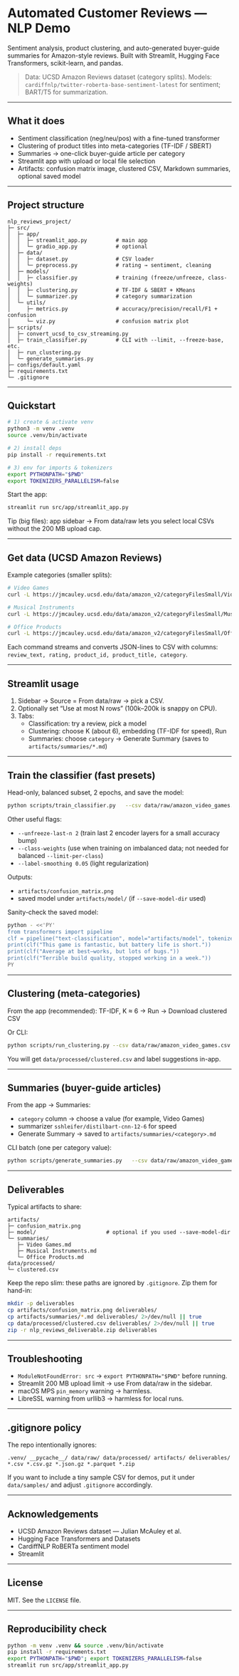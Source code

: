 # Automated Customer Reviews — NLP Demo

Sentiment analysis, product clustering, and auto-generated buyer-guide summaries for Amazon-style reviews.
Built with Streamlit, Hugging Face Transformers, scikit-learn, and pandas.

> Data: UCSD Amazon Reviews dataset (category splits).
> Models: `cardiffnlp/twitter-roberta-base-sentiment-latest` for sentiment; BART/T5 for summarization.

---

## What it does

- Sentiment classification (neg/neu/pos) with a fine-tuned transformer
- Clustering of product titles into meta-categories (TF-IDF / SBERT)
- Summaries → one-click buyer-guide article per category
- Streamlit app with upload or local file selection
- Artifacts: confusion matrix image, clustered CSV, Markdown summaries, optional saved model

---

## Project structure

```
nlp_reviews_project/
├─ src/
│  ├─ app/
│  │  ├─ streamlit_app.py         # main app
│  │  └─ gradio_app.py            # optional
│  ├─ data/
│  │  ├─ dataset.py               # CSV loader
│  │  └─ preprocess.py            # rating → sentiment, cleaning
│  ├─ models/
│  │  ├─ classifier.py            # training (freeze/unfreeze, class-weights)
│  │  ├─ clustering.py            # TF-IDF & SBERT + KMeans
│  │  └─ summarizer.py            # category summarization
│  └─ utils/
│     ├─ metrics.py               # accuracy/precision/recall/F1 + confusion
│     └─ viz.py                   # confusion matrix plot
├─ scripts/
│  ├─ convert_ucsd_to_csv_streaming.py
│  ├─ train_classifier.py         # CLI with --limit, --freeze-base, etc.
│  ├─ run_clustering.py
│  └─ generate_summaries.py
├─ configs/default.yaml
├─ requirements.txt
└─ .gitignore
```

---

## Quickstart

```bash
# 1) create & activate venv
python3 -m venv .venv
source .venv/bin/activate

# 2) install deps
pip install -r requirements.txt

# 3) env for imports & tokenizers
export PYTHONPATH="$PWD"
export TOKENIZERS_PARALLELISM=false
```

Start the app:

```bash
streamlit run src/app/streamlit_app.py
```

Tip (big files): app sidebar → From data/raw lets you select local CSVs without the 200 MB upload cap.

---

## Get data (UCSD Amazon Reviews)

Example categories (smaller splits):

```bash
# Video Games
curl -L https://jmcauley.ucsd.edu/data/amazon_v2/categoryFilesSmall/Video_Games_5.json.gz | gunzip -c | python scripts/convert_ucsd_to_csv_streaming.py --in -       --out data/raw/amazon_video_games.csv       --category "Video Games"

# Musical Instruments
curl -L https://jmcauley.ucsd.edu/data/amazon_v2/categoryFilesSmall/Musical_Instruments_5.json.gz | gunzip -c | python scripts/convert_ucsd_to_csv_streaming.py --in -       --out data/raw/amazon_musical_instruments.csv       --category "Musical Instruments"

# Office Products
curl -L https://jmcauley.ucsd.edu/data/amazon_v2/categoryFilesSmall/Office_Products_5.json.gz | gunzip -c | python scripts/convert_ucsd_to_csv_streaming.py --in -       --out data/raw/amazon_office_products.csv       --category "Office Products"
```

Each command streams and converts JSON-lines to CSV with columns:
`review_text, rating, product_id, product_title, category`.

---

## Streamlit usage

1. Sidebar → Source = From data/raw → pick a CSV.
2. Optionally set “Use at most N rows” (100k–200k is snappy on CPU).
3. Tabs:
   - Classification: try a review, pick a model
   - Clustering: choose K (about 6), embedding (TF-IDF for speed), Run
   - Summaries: choose `category` → Generate Summary (saves to `artifacts/summaries/*.md`)

---

## Train the classifier (fast presets)

Head-only, balanced subset, 2 epochs, and save the model:

```bash
python scripts/train_classifier.py   --csv data/raw/amazon_video_games.csv   --limit-per-class 6000   --epochs 2   --freeze-base   --save-model-dir artifacts/model
```

Other useful flags:

- `--unfreeze-last-n 2`  (train last 2 encoder layers for a small accuracy bump)
- `--class-weights`      (use when training on imbalanced data; not needed for balanced `--limit-per-class`)
- `--label-smoothing 0.05` (light regularization)

Outputs:
- `artifacts/confusion_matrix.png`
- saved model under `artifacts/model/` (if `--save-model-dir` used)

Sanity-check the saved model:

```bash
python - <<'PY'
from transformers import pipeline
clf = pipeline("text-classification", model="artifacts/model", tokenizer="artifacts/model")
print(clf("This game is fantastic, but battery life is short."))
print(clf("Average at best—works, but lots of bugs."))
print(clf("Terrible build quality, stopped working in a week."))
PY
```

---

## Clustering (meta-categories)

From the app (recommended): TF-IDF, K ≈ 6 → Run → Download clustered CSV

Or CLI:

```bash
python scripts/run_clustering.py --csv data/raw/amazon_video_games.csv
```

You will get `data/processed/clustered.csv` and label suggestions in-app.

---

## Summaries (buyer-guide articles)

From the app → Summaries:
- `category` column → choose a value (for example, Video Games)
- summarizer `sshleifer/distilbart-cnn-12-6` for speed
- Generate Summary → saved to `artifacts/summaries/<category>.md`

CLI batch (one per category value):

```bash
python scripts/generate_summaries.py   --csv data/raw/amazon_video_games.csv   --category_col category
```

---

## Deliverables

Typical artifacts to share:

```
artifacts/
├─ confusion_matrix.png
├─ model/                      # optional if you used --save-model-dir
└─ summaries/
   ├─ Video Games.md
   ├─ Musical Instruments.md
   └─ Office Products.md
data/processed/
└─ clustered.csv
```

Keep the repo slim: these paths are ignored by `.gitignore`. Zip them for hand-in:

```bash
mkdir -p deliverables
cp artifacts/confusion_matrix.png deliverables/
cp artifacts/summaries/*.md deliverables/ 2>/dev/null || true
cp data/processed/clustered.csv deliverables/ 2>/dev/null || true
zip -r nlp_reviews_deliverable.zip deliverables
```

---

## Troubleshooting

- `ModuleNotFoundError: src` → `export PYTHONPATH="$PWD"` before running.
- Streamlit 200 MB upload limit → use From data/raw in the sidebar.
- macOS MPS `pin_memory` warning → harmless.
- LibreSSL warning from urllib3 → harmless for local runs.

---

## .gitignore policy

The repo intentionally ignores:

```
.venv/ __pycache__/ data/raw/ data/processed/ artifacts/ deliverables/
*.csv *.csv.gz *.json.gz *.parquet *.zip
```

If you want to include a tiny sample CSV for demos, put it under `data/samples/` and adjust `.gitignore` accordingly.

---

## Acknowledgements

- UCSD Amazon Reviews dataset — Julian McAuley et al.
- Hugging Face Transformers and Datasets
- CardiffNLP RoBERTa sentiment model
- Streamlit

---

## License

MIT. See the `LICENSE` file.

---

## Reproducibility check

```bash
python -m venv .venv && source .venv/bin/activate
pip install -r requirements.txt
export PYTHONPATH="$PWD"; export TOKENIZERS_PARALLELISM=false
streamlit run src/app/streamlit_app.py
```
